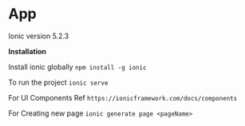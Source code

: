 # App

Ionic version 5.2.3

**Installation**

Install ionic globally
`npm install -g ionic`

To run the project
`ionic serve`


For UI Components Ref `https://ionicframework.com/docs/components`

For Creating new page `ionic generate page <pageName>`








